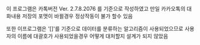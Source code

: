 이 프로그램은 카톡버전 
Ver. 2.7.8.2076 를 기준으로 작성하였고 만일
카카오톡의 대화내용 저장의 포맷이 바뀔경우
정상작동이 불가 할수 있음

또한 이프로그램은 '[]'를 기준으로 데이터를
분류하는 알고리즘이 사용되었으므로
사용자의 이름에 대괄호가 사용되었을경우
어떻게 대처할지 설계가 되지 않았음
